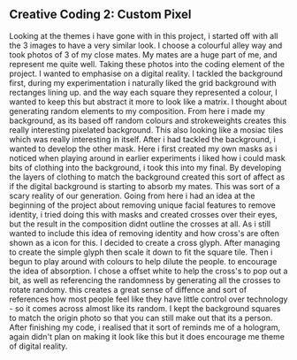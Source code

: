 ## Creative Coding 2: Custom Pixel

Looking at the themes i have gone with in this project, i started off with all the 3 images to have a very similar look. I choose a colourful alley way and took photos of 3 of my close mates. My mates are a huge part of me, and represent me quite well. Taking these photos into the coding element of the project. I wanted to emphasise on a digital reality. I tackled the background first, during my experimentation i naturally liked the grid background with rectanges lining up. and the way each square they represented a colour, I wanted to keep this but abstract it more to look like a matrix. I thought about generating random elements to my composition. From here i made my background, as its based off random colours and strokeweights creates this really interesting pixelated background. This also looking like a mosiac tiles which was really interesting in itself. After i had tackled the background, i wanted to develop the other mask. Here i first created my own masks as i noticed when playing around in earlier experiments i liked how i could mask bits of clothing into the background, i took this into my final. By developing the layers of clothing to match the background created this sort of affect as if the digital background is starting to absorb my mates. This was sort of a scary reality of our generation. Going from here i had an idea at the beginning of the project about removing unique facial features to remove identity, i tried doing this with masks and created crosses over their eyes, but the result in the composition didnt outline the crosses at all. As i still wanted to include this idea of removing identity and how cross's are often shown as a icon for this. I decided to create a cross glyph. After managing to create the simple glyph then scale it down to fit the square tile. Then i begun to play around with colours to help dilute the people. to encourage the idea of absorption. I chose a offset white to help the cross's to pop out a bit, as well as referencing the randomness by generating all the crosses to rotate randomy. this creates a great sense of diffence and sort of references how most people feel like they have little control over technology - so it comes across almost like its random. I kept the background squares to match the origin photo so that you can still make out that its a person. After finishing my code, i realised that it sort of reminds me of a hologram, again didn't plan on making it look like this but it does encourage me theme of digital reality.
